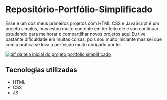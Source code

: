 # Repositório-Portfólio-Simplificado
Esse é um dos meus primeiros projetos com HTML CSS e JavaScript é um projeto simples, mas estou muito contente em ter feito ele e vou continuar estudando para melhorar e compartilhar novos projetos aqui!Eu tive bastante dificuldade em muitas coisas, pois sou muito iniciante mas sei que com a pratica se leva a perfeição muito obrigado por ler.

[<img src="Animação.gif" alt="gif da tela inicial do projeto portfólio simplificado">](https://gustavo-gsilva.github.io/portfolio-simplicado/)

## Tecnologias utilizadas
- HTML
- CSS
- JS
